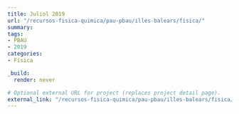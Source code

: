 ```yaml
---
title: Juliol 2019
url: "/recursos-fisica-quimica/pau-pbau/illes-balears/fisica/"
summary:
tags:
- PBAU
- 2019
categories:
- Física

_build:
  render: never

# Optional external URL for project (replaces project detail page).
external_link: "/recursos-fisica-quimica/pau-pbau/illes-balears/fisica/jul-2019.pdf"
---
```

